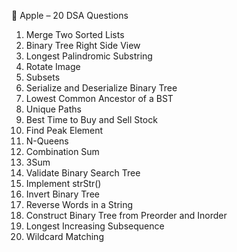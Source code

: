 
🍏 Apple – 20 DSA Questions
1. Merge Two Sorted Lists
2. Binary Tree Right Side View
3. Longest Palindromic Substring
4. Rotate Image
5. Subsets
6. Serialize and Deserialize Binary Tree
7. Lowest Common Ancestor of a BST
8. Unique Paths
9. Best Time to Buy and Sell Stock
10. Find Peak Element
11. N-Queens
12. Combination Sum
13. 3Sum
14. Validate Binary Search Tree
15. Implement strStr()
16. Invert Binary Tree
17. Reverse Words in a String
18. Construct Binary Tree from Preorder and Inorder
19. Longest Increasing Subsequence
20. Wildcard Matching